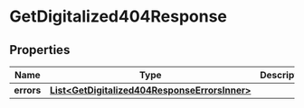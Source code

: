 

# GetDigitalized404Response


## Properties

| Name | Type | Description | Notes |
|------------ | ------------- | ------------- | -------------|
|**errors** | [**List&lt;GetDigitalized404ResponseErrorsInner&gt;**](GetDigitalized404ResponseErrorsInner.md) |  |  [optional] |



